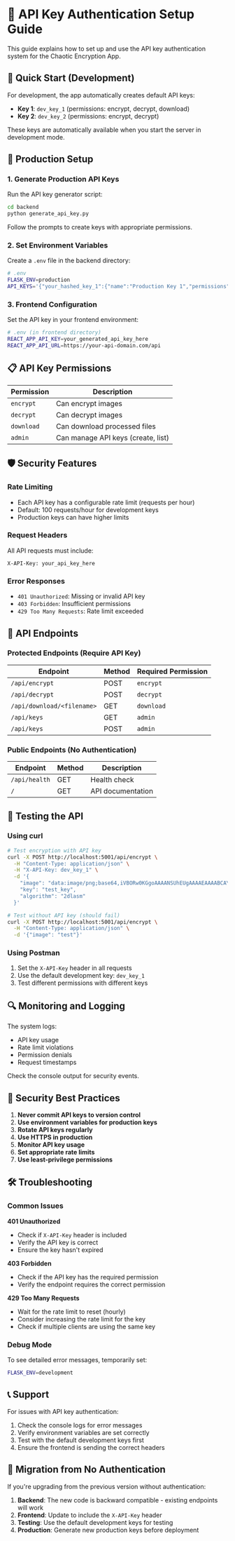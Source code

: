 # 🔐 API Key Authentication Setup Guide

This guide explains how to set up and use the API key authentication system for the Chaotic Encryption App.

## 🚀 Quick Start (Development)

For development, the app automatically creates default API keys:

- **Key 1**: `dev_key_1` (permissions: encrypt, decrypt, download)
- **Key 2**: `dev_key_2` (permissions: encrypt, decrypt)

These keys are automatically available when you start the server in development mode.

## 🔧 Production Setup

### 1. Generate Production API Keys

Run the API key generator script:

```bash
cd backend
python generate_api_key.py
```

Follow the prompts to create keys with appropriate permissions.

### 2. Set Environment Variables

Create a `.env` file in the backend directory:

```bash
# .env
FLASK_ENV=production
API_KEYS='{"your_hashed_key_1":{"name":"Production Key 1","permissions":["encrypt","decrypt","download","admin"],"rate_limit":1000,"created_at":"2024-01-01T00:00:00","last_used":null}}'
```

### 3. Frontend Configuration

Set the API key in your frontend environment:

```bash
# .env (in frontend directory)
REACT_APP_API_KEY=your_generated_api_key_here
REACT_APP_API_URL=https://your-api-domain.com/api
```

## 📋 API Key Permissions

| Permission | Description |
|------------|-------------|
| `encrypt` | Can encrypt images |
| `decrypt` | Can decrypt images |
| `download` | Can download processed files |
| `admin` | Can manage API keys (create, list) |

## 🛡️ Security Features

### Rate Limiting
- Each API key has a configurable rate limit (requests per hour)
- Default: 100 requests/hour for development keys
- Production keys can have higher limits

### Request Headers
All API requests must include:
```
X-API-Key: your_api_key_here
```

### Error Responses
- `401 Unauthorized`: Missing or invalid API key
- `403 Forbidden`: Insufficient permissions
- `429 Too Many Requests`: Rate limit exceeded

## 🔄 API Endpoints

### Protected Endpoints (Require API Key)

| Endpoint | Method | Required Permission |
|----------|--------|-------------------|
| `/api/encrypt` | POST | `encrypt` |
| `/api/decrypt` | POST | `decrypt` |
| `/api/download/<filename>` | GET | `download` |
| `/api/keys` | GET | `admin` |
| `/api/keys` | POST | `admin` |

### Public Endpoints (No Authentication)

| Endpoint | Method | Description |
|----------|--------|-------------|
| `/api/health` | GET | Health check |
| `/` | GET | API documentation |

## 🧪 Testing the API

### Using curl

```bash
# Test encryption with API key
curl -X POST http://localhost:5001/api/encrypt \
  -H "Content-Type: application/json" \
  -H "X-API-Key: dev_key_1" \
  -d '{
    "image": "data:image/png;base64,iVBORw0KGgoAAAANSUhEUgAAAAEAAAABCAYAAAAfFcSJAAAADUlEQVR42mNkYPhfDwAChwGA60e6kgAAAABJRU5ErkJggg==",
    "key": "test_key",
    "algorithm": "2dlasm"
  }'

# Test without API key (should fail)
curl -X POST http://localhost:5001/api/encrypt \
  -H "Content-Type: application/json" \
  -d '{"image": "test"}'
```

### Using Postman

1. Set the `X-API-Key` header in all requests
2. Use the default development key: `dev_key_1`
3. Test different permissions with different keys

## 🔍 Monitoring and Logging

The system logs:
- API key usage
- Rate limit violations
- Permission denials
- Request timestamps

Check the console output for security events.

## 🚨 Security Best Practices

1. **Never commit API keys to version control**
2. **Use environment variables for production keys**
3. **Rotate API keys regularly**
4. **Use HTTPS in production**
5. **Monitor API key usage**
6. **Set appropriate rate limits**
7. **Use least-privilege permissions**

## 🛠️ Troubleshooting

### Common Issues

**401 Unauthorized**
- Check if `X-API-Key` header is included
- Verify the API key is correct
- Ensure the key hasn't expired

**403 Forbidden**
- Check if the API key has the required permission
- Verify the endpoint requires the correct permission

**429 Too Many Requests**
- Wait for the rate limit to reset (hourly)
- Consider increasing the rate limit for the key
- Check if multiple clients are using the same key

### Debug Mode

To see detailed error messages, temporarily set:
```bash
FLASK_ENV=development
```

## 📞 Support

For issues with API key authentication:
1. Check the console logs for error messages
2. Verify environment variables are set correctly
3. Test with the default development keys first
4. Ensure the frontend is sending the correct headers

## 🔄 Migration from No Authentication

If you're upgrading from the previous version without authentication:

1. **Backend**: The new code is backward compatible - existing endpoints will work
2. **Frontend**: Update to include the `X-API-Key` header
3. **Testing**: Use the default development keys for testing
4. **Production**: Generate new production keys before deployment
